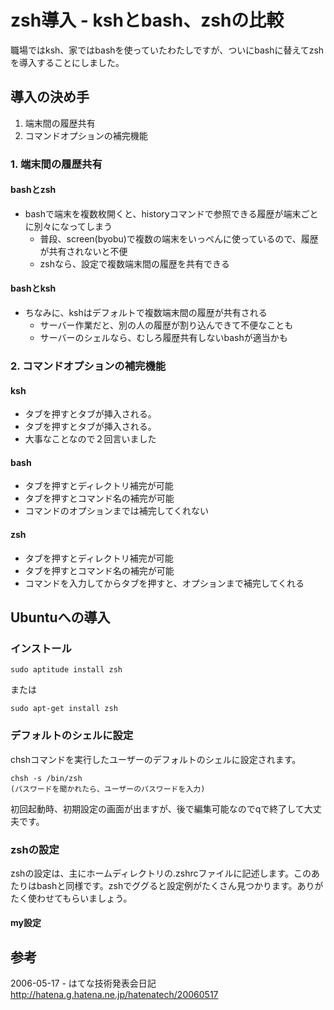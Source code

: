 # zsh導入 - kshとbash、zshの比較

職場ではksh、家ではbashを使っていたわたしですが、ついにbashに替えてzshを導入することにしました。

## 導入の決め手

1. 端末間の履歴共有
2. コマンドオプションの補完機能

### 1. 端末間の履歴共有

#### bashとzsh

* bashで端末を複数枚開くと、historyコマンドで参照できる履歴が端末ごとに別々になってしまう
  * 普段、screen(byobu)で複数の端末をいっぺんに使っているので、履歴が共有されないと不便
  * zshなら、設定で複数端末間の履歴を共有できる

#### bashとksh

* ちなみに、kshはデフォルトで複数端末間の履歴が共有される
  * サーバー作業だと、別の人の履歴が割り込んできて不便なことも
  * サーバーのシェルなら、むしろ履歴共有しないbashが適当かも

### 2. コマンドオプションの補完機能

#### ksh

* タブを押すとタブが挿入される。
* タブを押すとタブが挿入される。
* 大事なことなので２回言いました

#### bash

* タブを押すとディレクトリ補完が可能
* タブを押すとコマンド名の補完が可能
* コマンドのオプションまでは補完してくれない

#### zsh

* タブを押すとディレクトリ補完が可能
* タブを押すとコマンド名の補完が可能
* コマンドを入力してからタブを押すと、オプションまで補完してくれる

## Ubuntuへの導入

### インストール

    sudo aptitude install zsh

または

    sudo apt-get install zsh

### デフォルトのシェルに設定

chshコマンドを実行したユーザーのデフォルトのシェルに設定されます。

    chsh -s /bin/zsh
    (パスワードを聞かれたら、ユーザーのパスワードを入力)

初回起動時、初期設定の画面が出ますが、後で編集可能なのでqで終了して大丈夫です。

### zshの設定

zshの設定は、主にホームディレクトリの.zshrcファイルに記述します。このあたりはbashと同様です。zshでググると設定例がたくさん見つかります。ありがたく使わせてもらいましょう。

#### my設定

<script src="https://gist.github.com/3772040.js"> </script>

## 参考

2006-05-17 - はてな技術発表会日記
http://hatena.g.hatena.ne.jp/hatenatech/20060517

